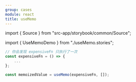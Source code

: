 ```yaml
---
group: cases
module: react
title: useMemo
---
```


import { Source } from "src-app/storybook/common/Source";

import { UseMemoDemo } from "./useMemo.stories";

<UseMemoDemo />

```jsx
// 你会发现 expensiveFn 只执行了一次
const expensiveFn = () => {
    ...
};

const memoizedValue = useMemo(expensiveFn, []);
```

<Source path="cases/react/__storybook__/useMemo.stories.tsx" />
